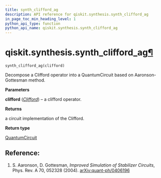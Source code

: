 ```yaml
---
title: synth_clifford_ag
description: API reference for qiskit.synthesis.synth_clifford_ag
in_page_toc_min_heading_level: 1
python_api_type: function
python_api_name: qiskit.synthesis.synth_clifford_ag
---
```


# qiskit.synthesis.synth\_clifford\_ag[¶](#qiskit-synthesis-synth-clifford-ag "Permalink to this headline")

<span id="qiskit.synthesis.synth_clifford_ag" />

`synth_clifford_ag(clifford)`

Decompose a Clifford operator into a QuantumCircuit based on Aaronson-Gottesman method.

**Parameters**

**clifford** ([*Clifford*](qiskit.quantum_info.Clifford "qiskit.quantum_info.Clifford")) – a clifford operator.

**Returns**

a circuit implementation of the Clifford.

**Return type**

[QuantumCircuit](qiskit.circuit.QuantumCircuit "qiskit.circuit.QuantumCircuit")

## Reference:

1.  S. Aaronson, D. Gottesman, *Improved Simulation of Stabilizer Circuits*, Phys. Rev. A 70, 052328 (2004). [arXiv:quant-ph/0406196](https://arxiv.org/abs/quant-ph/0406196)

